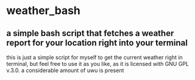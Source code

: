 # weather_bash
a simple bash script that fetches a weather report for your location right into your terminal
-------------------------------------------------
this is just a simple script for myself to get the current weather right in terminal,
but feel free to use it as you like, as it is licensed with GNU GPL v.3.0.
a considerable amount of uwu is present
